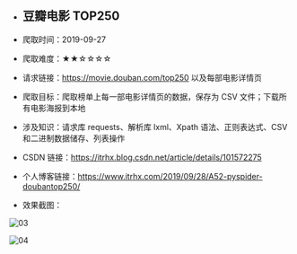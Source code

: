 - ## 豆瓣电影 TOP250

- 爬取时间：2019-09-27

- 爬取难度：★★☆☆☆☆

- 请求链接：https://movie.douban.com/top250 以及每部电影详情页

- 爬取目标：爬取榜单上每一部电影详情页的数据，保存为 CSV 文件；下载所有电影海报到本地

- 涉及知识：请求库 requests、解析库 lxml、Xpath 语法、正则表达式、CSV 和二进制数据储存、列表操作

- CSDN 链接：https://itrhx.blog.csdn.net/article/details/101572275

- 个人博客链接：https://www.itrhx.com/2019/09/28/A52-pyspider-doubantop250/

- 效果截图：

![03](https://cdn.jsdelivr.net/gh/TRHX/ImageHosting/ITRHX-PIC/A52/03.png)

![04](https://cdn.jsdelivr.net/gh/TRHX/ImageHosting/ITRHX-PIC/A52/04.png)
